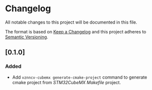 # Changelog
All notable changes to this project will be documented in this file.

The format is based on [Keep a Changelog](http://keepachangelog.com/en/1.0.0/)
and this project adheres to [Semantic Versioning](http://semver.org/spec/v2.0.0.html).

## [0.1.0]
### Added
- Add `vznncv-cubemx generate-cmake-project` command to generate cmake
  project from *STM32CubeMX* *Makefile* project.
